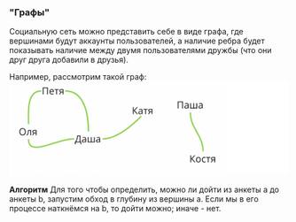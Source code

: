 ### "Графы"

Социальную сеть можно представить себе в виде графа, где вершинами будут аккаунты пользователей, а наличие 
ребра будет показывать наличие между двумя пользователями дружбы (что они друг друга добавили в друзья).

Например, рассмотрим такой граф:
![картинка](image.png)

**Алгоритм**
Для того чтобы определить, можно ли дойти из анкеты a до анкеты b, запустим обход в глубину из вершины a. Если 
мы в его процессе наткнёмся на b, то дойти можно; иначе - нет.